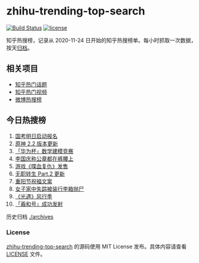 # zhihu-trending-top-search

[![Build Status](https://github.com/justjavac/zhihu-trending-top-search/workflows/ci/badge.svg?branch=main)](https://github.com/justjavac/zhihu-trending-top-search/actions)
[![license](https://img.shields.io/github/license/justjavac/zhihu-trending-top-search)](https://github.com/justjavac/zhihu-trending-top-search/blob/main/LICENSE)

知乎热搜榜，记录从 2020-11-24 日开始的知乎热搜榜单。每小时抓取一次数据，按天[归档](./archives)。

## 相关项目

- [知乎热门话题](https://github.com/justjavac/zhihu-trending-hot-questions)
- [知乎热门视频](https://github.com/justjavac/zhihu-trending-hot-video)
- [微博热搜榜](https://github.com/justjavac/weibo-trending-hot-search)

## 今日热搜榜

<!-- BEGIN -->
<!-- 最后更新时间 Fri Oct 15 2021 00:19:41 GMT+0800 (China Standard Time) -->

1. [国考明日启动报名](https://www.zhihu.com/search?q=国考)
1. [原神 2.2 版本更新](https://www.zhihu.com/search?q=原神)
1. [「华为杯」数学建模竞赛](https://www.zhihu.com/search?q=华为杯)
1. [李国庆称公章都在裤腰上](https://www.zhihu.com/search?q=李国庆)
1. [游戏《喋血复仇》发售](https://www.zhihu.com/search?q=喋血复仇)
1. [无职转生 Part.2 更新](https://www.zhihu.com/search?q=无职转生)
1. [重阳节祝福文案](https://www.zhihu.com/search?q=重阳节文案)
1. [女子家中失踪被装行李箱抛尸](https://www.zhihu.com/search?q=行李箱抛尸)
1. [《光遇》风行季](https://www.zhihu.com/search?q=光遇)
1. [「羲和号」成功发射](https://www.zhihu.com/search?q=羲和号)

<!-- END -->

历史归档 [./archives](./archives)

### License

[zhihu-trending-top-search](https://github.com/justjavac/zhihu-trending-top-search)
的源码使用 MIT License 发布。具体内容请查看 [LICENSE](./LICENSE) 文件。
